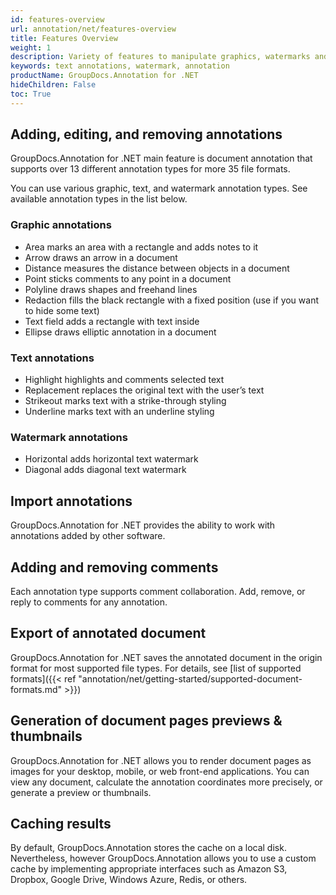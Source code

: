 ```yaml
---
id: features-overview
url: annotation/net/features-overview
title: Features Overview
weight: 1
description: Variety of features to manipulate graphics, watermarks and text annotations
keywords: text annotations, watermark, annotation
productName: GroupDocs.Annotation for .NET
hideChildren: False
toc: True
---
```

## Adding, editing, and removing annotations

GroupDocs.Annotation for .NET main feature is document annotation that supports over 13 different annotation types for more 35 file formats.

You can use various graphic, text, and watermark annotation types. See available annotation types in the list below.

### Graphic annotations

*   Area marks an area with a rectangle and adds notes to it
*   Arrow draws an arrow in a document
*   Distance measures the distance between objects in a document
*   Point sticks comments to any point in a document
*   Polyline draws shapes and freehand lines
*   Redaction fills the black rectangle with a fixed position (use if you want to hide some text)
*   Text field adds a rectangle with text inside
*   Ellipse draws elliptic annotation in a document

### Text annotations

*   Highlight highlights and comments selected text
*   Replacement replaces the original text with the user’s text
*   Strikeout marks text with a strike-through styling
*   Underline marks text with an underline styling

### Watermark annotations

*   Horizontal adds horizontal text watermark
*   Diagonal adds diagonal text watermark

## Import annotations

GroupDocs.Annotation for .NET provides the ability to work with annotations added by other software.

## Adding and removing comments

Each annotation type supports comment collaboration. Add, remove, or reply to comments for any annotation.

## Export of annotated document

GroupDocs.Annotation for .NET saves the annotated document in the origin format for most supported file types. For details, see [list of supported formats]({{< ref "annotation/net/getting-started/supported-document-formats.md" >}})

## Generation of document pages previews & thumbnails

GroupDocs.Annotation for .NET allows you to render document pages as images for your desktop, mobile, or web front-end applications. You can view any document, calculate the annotation coordinates more precisely, or generate a preview or thumbnails.

## Caching results

By default, GroupDocs.Annotation stores the cache on a local disk. 
Nevertheless, however GroupDocs.Annotation allows you to use a custom cache by implementing appropriate interfaces such as Amazon S3, Dropbox, Google Drive, Windows Azure, Redis, or others.
